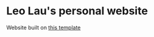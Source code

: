 # Leo Lau's personal website

Website built on [this template](https://github.com/bedimcode/responsive-portfolio-website-Alexa)